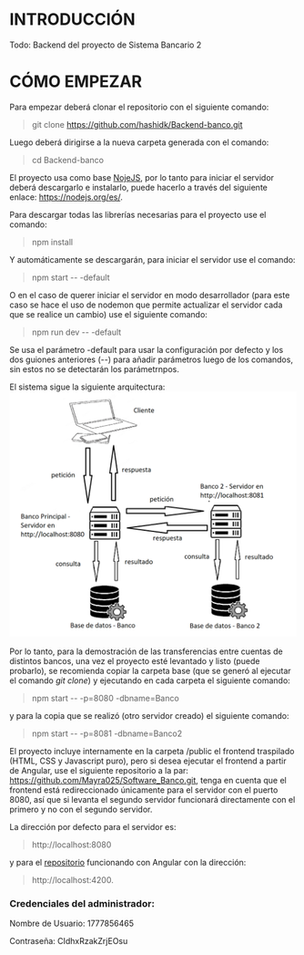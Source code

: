# INTRODUCCIÓN
Todo: Backend del proyecto de Sistema Bancario 2

# CÓMO EMPEZAR
Para empezar deberá clonar el repositorio con el siguiente comando:
> git clone https://github.com/hashidk/Backend-banco.git

Luego deberá dirigirse a la nueva carpeta generada con el comando:
> cd Backend-banco

El proyecto usa como base [NojeJS](https://nodejs.org/es/), por lo tanto para iniciar el servidor deberá descargarlo e instalarlo, puede hacerlo a través del siguiente enlace: https://nodejs.org/es/.

Para descargar todas las librerías necesarias para el proyecto use el comando:
> npm install

Y automáticamente se descargarán, para iniciar el servidor use el comando:
> npm start -- -default

O en el caso de querer iniciar el servidor en modo desarrollador (para este caso se hace el uso de nodemon que permite actualizar el servidor cada que se realice un cambio) use el siguiente comando:
> npm run dev -- -default

Se usa el parámetro -default para usar la configuración por defecto y los dos guiones anteriores (--) para añadir parámetros luego de los comandos, sin estos no se detectarán los parámetrnpos.

El sistema sigue la siguiente arquitectura:
![Arquitectura](arquitectura.png)

Por lo tanto, para la demostración de las transferencias entre cuentas de distintos bancos, una vez el proyecto esté levantado y listo (puede probarlo), se recomienda copiar la carpeta base (que se generó al ejecutar el comando *git clone*) y ejecutando en cada carpeta el siguiente comando:
> npm start -- -p=8080 -dbname=Banco

y para la copia que se realizó (otro servidor creado) el siguiente comando:
> npm start -- -p=8081 -dbname=Banco2

El proyecto incluye internamente en la carpeta /public el frontend traspilado (HTML, CSS y Javascript puro), pero si desea ejecutar el frontend a partir de Angular, use el siguiente repositorio a la par: https://github.com/Mayra025/Software_Banco.git, tenga en cuenta que el frontend está redireccionado únicamente para el servidor con el puerto 8080, así que si levanta el segundo servidor funcionará directamente con el primero y no con el segundo servidor.

La dirección por defecto para el servidor es: 
> http://localhost:8080 

y para el [repositorio](https://github.com/Mayra025/Software_Banco.git) funcionando con Angular con la dirección: 
> http://localhost:4200.

### Credenciales del administrador:

Nombre de Usuario: 1777856465

Contraseña: CIdhxRzakZrjEOsu
